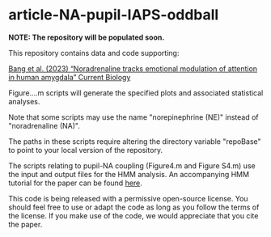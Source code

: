 # article-NA-pupil-IAPS-oddball

**NOTE: The repository will be populated soon.**

This repository contains data and code supporting:

<a href="https://www.cell.com/current-biology/fulltext/S0960-9822(23)01355-6">Bang et al. (2023) “Noradrenaline tracks emotional modulation of attention in human amygdala” Current Biology</a>

Figure....m scripts will generate the specified plots and associated statistical analyses.

Note that some scripts may use the name "norepinephrine (NE)" instead of "noradrenaline (NA)". 

The paths in these scripts require altering the directory variable "repoBase" to point to your local version of the repository.

The scripts relating to pupil-NA coupling (Figure4.m and Figure S4.m) use the input and output files for the HMM analysis. An accompanying HMM tutorial for the paper can be found <a href="https://github.com/Beniamino92/mvHMM/tree/main/HMM-NE-pupil-IAPS-oddball">here</a>.

This code is being released with a permissive open-source license. You should feel free to use or adapt the code as long as you follow the terms of the license. If you make use of the code, we would appreciate that you cite the paper.
